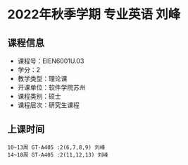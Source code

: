 # 2022年秋季学期 专业英语 刘峰






## 课程信息

- 课程号：EIEN6001U.03
- 学分：2
- 教学类型：理论课
- 开课单位：软件学院苏州
- 课程类别：硕士
- 课程层次：研究生课程

## 上课时间

```
10~13周 GT-A405 :2(6,7,8,9) 刘峰
14~18周 GT-A405 :2(11,12,13) 刘峰
```

